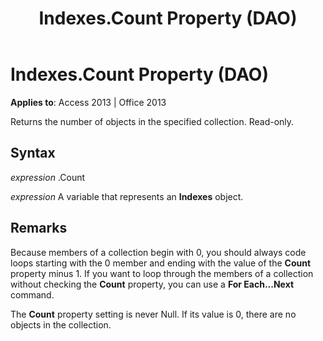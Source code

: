 ﻿---
title: Indexes.Count Property (DAO)
TOCTitle: Count Property
ms:assetid: 195ede10-f91e-50c6-6af4-b318c476b9ea
ms:mtpsurl: https://msdn.microsoft.com/library/Ff845647(v=office.15)
ms:contentKeyID: 48543499
ms.date: 09/18/2015
mtps_version: v=office.15
---

# Indexes.Count Property (DAO)


**Applies to**: Access 2013 | Office 2013

Returns the number of objects in the specified collection. Read-only.

## Syntax

*expression* .Count

*expression* A variable that represents an **Indexes** object.

## Remarks

Because members of a collection begin with 0, you should always code loops starting with the 0 member and ending with the value of the **Count** property minus 1. If you want to loop through the members of a collection without checking the **Count** property, you can use a **For Each...Next** command.

The **Count** property setting is never Null. If its value is 0, there are no objects in the collection.

